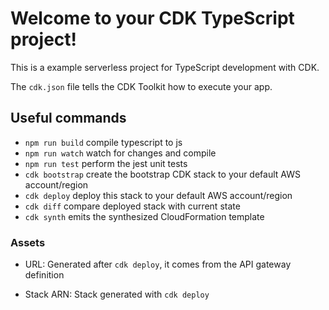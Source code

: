 # Welcome to your CDK TypeScript project!

This is a example serverless project for TypeScript development with CDK.

The `cdk.json` file tells the CDK Toolkit how to execute your app.

## Useful commands

 * `npm run build`   compile typescript to js
 * `npm run watch`   watch for changes and compile
 * `npm run test`    perform the jest unit tests
 * `cdk bootstrap`   create the bootstrap CDK stack to your default AWS account/region
 * `cdk deploy`      deploy this stack to your default AWS account/region
 * `cdk diff`        compare deployed stack with current state
 * `cdk synth`       emits the synthesized CloudFormation template

 ### Assets

- URL: Generated after `cdk deploy`, it comes from the API gateway definition

- Stack ARN: Stack generated with `cdk deploy`
